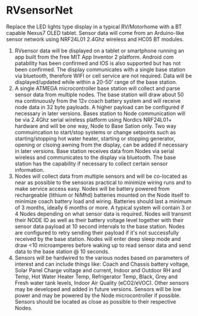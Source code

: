 # RVsensorNet
Replace the LED lights type display in a typical RV/Motorhome with a BT capable Nexus7 OLED tablet. Sensor data will come from an Arduino-like sensor network using NRF24L01 2.4Ghz wireless and HC05 BT modules. 

1. RVsensor data will be displayed on a tablet or smartphone running an app built from the free MIT App Inventor 2 platform. Android com patability has been confirmed and IOS is also supported but has not been confirmed. The display communicates with a single base station  via bluetooth, therefore WIFI or cell service are not required. Data will be displayed/updated while within a 20-50' range of the base station. 
2. A single ATMEGA microcontroller base station will collect and parse sensor data from multiple nodes. The base station will draw about 50 ma continuously from the 12v coach battery system and will receive node data in 32 byte payloads. A higher payload can be configured if necessary in later versions. Bases station to Node communication will be via 2.4Ghz serial wireless platform using Nordics NRF24L01+ hardware and will be one way, Node to Base Sation only. Two way commuincation to start/stop systems or change setpoints such as starting/stopping hot water heater, starting or stopping generator, opening or clsoing awning from the display, can be added if necessary in later versions. Base station receives data from Nodes via serial wireless and communicates to the display via bluetooth. The base station has the capability if necessary to collect certain sensor information. 
3. Nodes will collect data from multiple sensors and will be co-located as near as possible to the sensoras practical to minimize wiring runs and to make service access easy. Nodes will be battery powered from rechargeable (lithium or NiMhd) batteries mounted on the Node itself to minimize coach battery load and wiring. Batteries should last a minimum of 3 months, ideally 6 months or more. A typical system will contain 3 or 4 Nodes depending on what sensor data is required. Nodes will transmit their NODE ID as well as their battery voltage level together with their sensor data payload at 10 second intervals to the base station. Nodes are configured to retry sending their payload if it's not successfully received by the base station. Nodes will enter deep sleep mode and draw <10 microamperes before waking up to read sensor data and send data to the base station @ 10 seconds. 
4. Sensors will be hardwired to the various nodes based on parameters of interest and can include things like: Coach and Chassis battery voltage, Solar Panel Charge voltage and current, Indoor and Outdoor RH and Temp, Hot Water Heater Temp, Refrigerator Temp, Black, Grey and Fresh water tank levels, Indoor Air Quality (eCO2/eVOC). Other sensors may be developed and added in future versions. Sensors will be low power and may be powered by the Node microcontroller if possible. Sensors should be located as close as possible to their respective Nodes.
